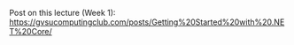 Post on this lecture (Week 1): https://gvsucomputingclub.com/posts/Getting%20Started%20with%20.NET%20Core/


<!-- 1. After we move the WeatherForecast class to Models, lets create our own controllers and models. First we will create a `CISClass.cs` class

2. Now lets create our controller `CISClassController.cs`. We can just copy the `WeatherForecastController.cs`. Lets create a constructor holding some dumby data and some GET request for this data. 

3. We should try to change some of the routing. It's pretty simple.

4. Lets make a POST request. This creates a new entry (Lets have it return the current state).

5. You will notice that the data isn't being updated. This is because the constructor we created is being called everytime you make a call. So what we actually need to do is create a seperate class to connect to a database to do this. We will be doing this next week. -->
